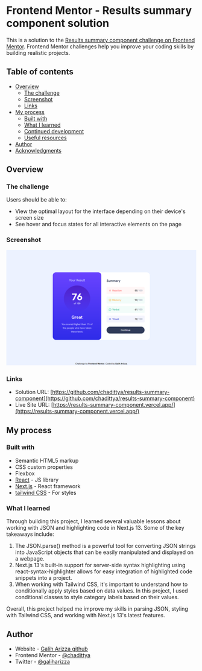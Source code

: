 # Frontend Mentor - Results summary component solution

This is a solution to the [Results summary component challenge on Frontend Mentor](https://www.frontendmentor.io/challenges/results-summary-component-CE_K6s0maV). Frontend Mentor challenges help you improve your coding skills by building realistic projects.

## Table of contents

- [Overview](#overview)
  - [The challenge](#the-challenge)
  - [Screenshot](#screenshot)
  - [Links](#links)
- [My process](#my-process)
  - [Built with](#built-with)
  - [What I learned](#what-i-learned)
  - [Continued development](#continued-development)
  - [Useful resources](#useful-resources)
- [Author](#author)
- [Acknowledgments](#acknowledgments)

## Overview

### The challenge

Users should be able to:

- View the optimal layout for the interface depending on their device's screen size
- See hover and focus states for all interactive elements on the page

### Screenshot

![](./screenshoot.png)

### Links

- Solution URL: [https://github.com/chadittya/results-summary-component](https://github.com/chadittya/results-summary-component)
- Live Site URL: [https://results-summary-component.vercel.app/](https://results-summary-component.vercel.app/)

## My process

### Built with

- Semantic HTML5 markup
- CSS custom properties
- Flexbox
- [React](https://reactjs.org/) - JS library
- [Next.js](https://nextjs.org/) - React framework
- [tailwind CSS](https://tailwindcss.com/) - For styles

### What I learned

Through building this project, I learned several valuable lessons about working with JSON and highlighting code in Next.js 13. Some of the key takeaways include:

1. The JSON.parse() method is a powerful tool for converting JSON strings into JavaScript objects that can be easily manipulated and displayed on a webpage.
2. Next.js 13's built-in support for server-side syntax highlighting using react-syntax-highlighter allows for easy integration of highlighted code snippets into a project.
3. When working with Tailwind CSS, it's important to understand how to conditionally apply styles based on data values. In this project, I used conditional classes to style category labels based on their values.

Overall, this project helped me improve my skills in parsing JSON, styling with Tailwind CSS, and working with Next.js 13's latest features.

## Author

- Website - [Galih Arizza github](https://github.com/chadittya)
- Frontend Mentor - [@chadittya](https://www.frontendmentor.io/profile/chadittya)
- Twitter - [@galiharizza](https://www.twitter.com/galiharizza)
